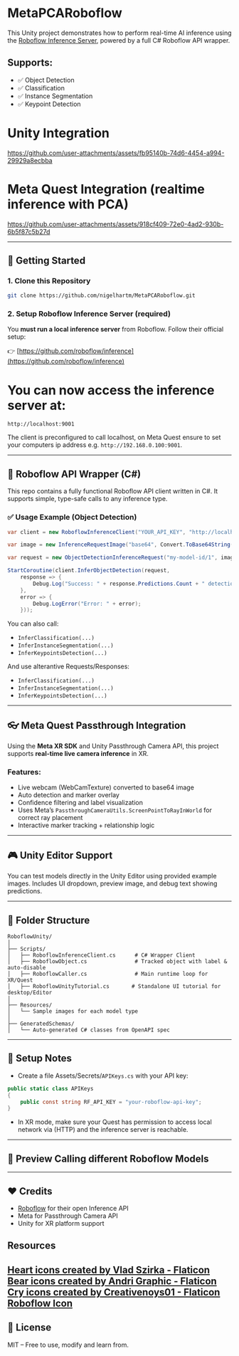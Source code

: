 ﻿# MetaPCARoboflow

This Unity project demonstrates how to perform real-time AI inference using the [Roboflow Inference Server](https://github.com/roboflow/inference), powered by a full C# Roboflow API wrapper.

## Supports:
- ✅ Object Detection
- ✅ Classification
- ✅ Instance Segmentation
- ✅ Keypoint Detection

# Unity Integration

https://github.com/user-attachments/assets/fb95140b-74d6-4454-a994-29929a8ecbba

# Meta Quest Integration (realtime inference with **PCA**)

https://github.com/user-attachments/assets/918cf409-72e0-4ad2-930b-6b5f87c5b27d

---

## 🚀 Getting Started

### 1. Clone this Repository
```bash
git clone https://github.com/nigelhartm/MetaPCARoboflow.git
````

### 2. Setup Roboflow Inference Server (required)

You **must run a local inference server** from Roboflow. Follow their official setup:

👉 [https://github.com/roboflow/inference](https://github.com/roboflow/inference)

# You can now access the inference server at:

```
http://localhost:9001
```

The client is preconfigured to call localhost, on Meta Quest ensure to set your computers ip address e.g. `http://192.168.0.100:9001`.

---

## 🧠 Roboflow API Wrapper (C#)

This repo contains a fully functional Roboflow API client written in C#.
It supports simple, type-safe calls to any inference type.

### ✅ Usage Example (Object Detection)

```csharp
var client = new RoboflowInferenceClient("YOUR_API_KEY", "http://localhost:9001");

var image = new InferenceRequestImage("base64", Convert.ToBase64String(myTexture.EncodeToPNG()));

var request = new ObjectDetectionInferenceRequest("my-model-id/1", image);

StartCoroutine(client.InferObjectDetection(request, 
    response => {
        Debug.Log("Success: " + response.Predictions.Count + " detections");
    },
    error => {
        Debug.LogError("Error: " + error);
    }));
```

You can also call:

* `InferClassification(...)`
* `InferInstanceSegmentation(...)`
* `InferKeypointsDetection(...)`

And use alterantive Requests/Responses:

* `InferClassification(...)`
* `InferInstanceSegmentation(...)`
* `InferKeypointsDetection(...)`

---

## 👓 Meta Quest Passthrough Integration

Using the **Meta XR SDK** and Unity Passthrough Camera API, this project supports **real-time live camera inference** in XR.

### Features:

* Live webcam (WebCamTexture) converted to base64 image
* Auto detection and marker overlay
* Confidence filtering and label visualization
* Uses Meta’s `PassthroughCameraUtils.ScreenPointToRayInWorld` for correct ray placement
* Interactive marker tracking + relationship logic

---

## 🎮 Unity Editor Support

You can test models directly in the Unity Editor using provided example images.
Includes UI dropdown, preview image, and debug text showing predictions.

---

## 📂 Folder Structure

```
RoboflowUnity/
│
├── Scripts/
│   ├── RoboflowInferenceClient.cs      # C# Wrapper Client
│   ├── RoboflowObject.cs               # Tracked object with label & auto-disable
│   ├── RoboflowCaller.cs               # Main runtime loop for XR/Quest
│   ├── RoboflowUnityTutorial.cs       # Standalone UI tutorial for desktop/Editor
│
├── Resources/
│   └── Sample images for each model type
│
├── GeneratedSchemas/
│   └── Auto-generated C# classes from OpenAPI spec
```

---

## 🔑 Setup Notes

* Create a file Assets/Secrets/`APIKeys.cs` with your API key:

```csharp
public static class APIKeys
{
    public const string RF_API_KEY = "your-roboflow-api-key";
}
```

* In XR mode, make sure your Quest has permission to access local network via (HTTP) and the inference server is reachable.

---

## 📸 Preview Calling different Roboflow Models







---

## ❤️ Credits

* [Roboflow](https://roboflow.com) for their open Inference API
* Meta for Passthrough Camera API
* Unity for XR platform support

## Resources

<a href="https://www.flaticon.com/free-icons/heart" title="heart icons">Heart icons created by Vlad Szirka - Flaticon</a><br>
<a href="https://www.flaticon.com/free-icons/bear" title="bear icons">Bear icons created by Andri Graphic - Flaticon</a><br>
<a href="https://www.flaticon.com/free-icons/cry" title="cry icons">Cry icons created by Creativenoys01 - Flaticon</a><br>
<a href="https://console.cloud.google.com/marketplace/product/roboflow-public/roboflow" title="cry icons">Roboflow Icon</a><br>
---

## 📄 License
MIT – Free to use, modify and learn from.
